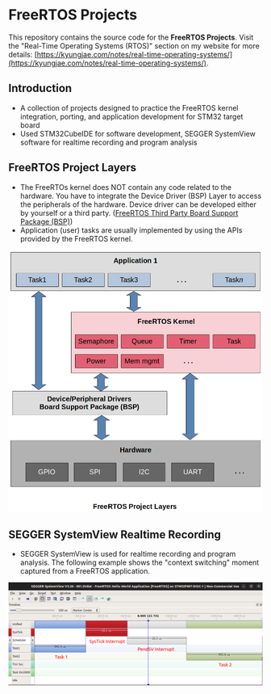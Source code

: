 # FreeRTOS Projects

This repository contains the source code for the **FreeRTOS Projects**. Visit the "Real-Time Operating Systems (RTOS)" section on my website for more details: [https://kyungjae.com/notes/real-time-operating-systems/](https://kyungjae.com/notes/real-time-operating-systems/).



## Introduction

* A collection of projects designed to practice the FreeRTOS kernel integration, porting, and application development for STM32 target board
* Used STM32CubeIDE for software development, SEGGER SystemView software for realtime recording and program analysis



## FreeRTOS Project Layers

* The FreeRTOs kernel does NOT contain any code related to the hardware. You have to integrate the Device Driver (BSP) Layer to access the peripherals of the hardware. Device driver can be developed either by yourself or a third party. ([FreeRTOS Third Party Board Support Package (BSP)](https://www.freertos.org/FreeRTOS-Plus/BSP_Solutions/FreeRTOS_BSP.html))
* Application (user) tasks are usually implemented by using the APIs provided by the FreeRTOS kernel.



<img src="img/freertos-project-layers-2.png" alt="freertos-project-layers-2" width="650">





## SEGGER SystemView Realtime Recording

* SEGGER SystemView is used for realtime recording and program analysis. The following example shows the "context switching" moment captured from a FreeRTOS application.



<img src="img/context-switching-segger-system-view.png" alt="context-switching-segger-system-view" width="900">
